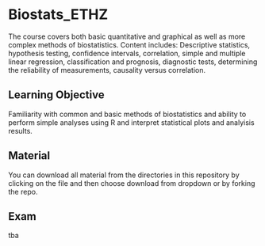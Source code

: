 # Biostats_ETHZ

The course covers both basic quantitative and graphical as well as more complex methods of biostatistics. Content includes: Descriptive statistics, hypothesis testing, confidence intervals, correlation, simple and multiple linear regression, classification and prognosis, diagnostic tests, determining the reliability of measurements, causality versus correlation.

## Learning Objective
Familiarity with common and basic methods of biostatistics and ability to perform simple analyses using R and interpret statistical plots and analyisis results.

## Material
You can download all material from the directories in this repository by clicking on the file and then choose download from dropdown or by forking the repo.

## Exam
tba
